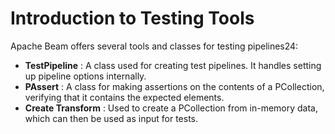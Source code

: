 # Introduction to Testing Tools
Apache Beam offers several tools and classes for testing pipelines24:

- **TestPipeline** : A class used for creating test pipelines. It handles setting up pipeline options internally.
- **PAssert** : A class for making assertions on the contents of a PCollection, verifying that it contains the expected elements.
- **Create Transform** : Used to create a PCollection from in-memory data, which can then be used as input for tests.